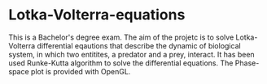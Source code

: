 # Lotka-Volterra-equations
This is a Bachelor's degree exam. The aim of the projetc is to solve Lotka-Volterra differential eqautions that describe the dynamic of biological system, in which two entitites, a predator and a prey, interact. It has been used Runke-Kutta algorithm to solve the differential equations. The Phase-space plot is provided with OpenGL.
